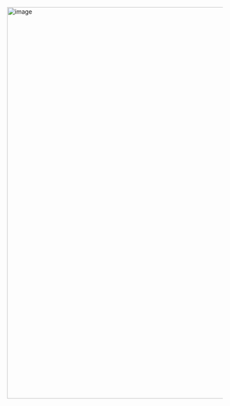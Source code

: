 <img width="912" alt="image" src="https://github.com/Happyrawat15/weather-map/assets/153271273/e4fb3660-ad44-45ce-9937-9644999c1985">
